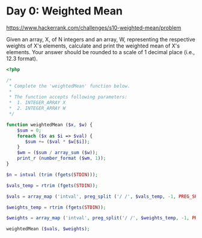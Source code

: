 # Day 0: Weighted Mean

https://www.hackerrank.com/challenges/s10-weighted-mean/problem

Given an array, X, of N integers and an array, W, representing the respective weights of X's elements, calculate and print the weighted mean of X's elements. Your answer should be rounded to a scale of 1 decimal place (i.e., 12.3 format).

```php
<?php

/*
 * Complete the 'weightedMean' function below.
 *
 * The function accepts following parameters:
 *  1. INTEGER_ARRAY X
 *  2. INTEGER_ARRAY W
 */

function weightedMean ($x, $w) {
    $sum = 0;
    foreach ($x as $i => $val) {
       $sum += ($val * $w[$i]);
    }
    $wm = ($sum / array_sum ($w));
    print_r (number_format ($wm, 1));
}

$n = intval (trim (fgets(STDIN)));

$vals_temp = rtrim (fgets(STDIN));

$vals = array_map ('intval', preg_split ('/ /', $vals_temp, -1, PREG_SPLIT_NO_EMPTY));

$weights_temp = rtrim (fgets(STDIN));

$weights = array_map ('intval', preg_split('/ /', $weights_temp, -1, PREG_SPLIT_NO_EMPTY));

weightedMean ($vals, $weights);
```